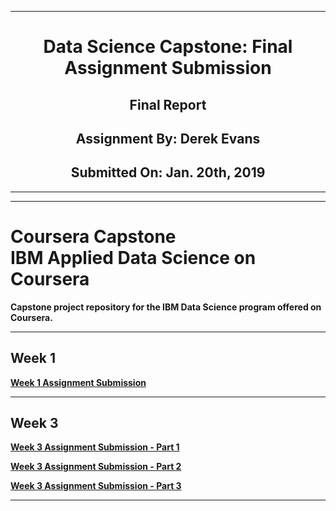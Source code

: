 <hr>

<h1 align="center">Data Science Capstone: Final Assignment Submission</h1>

<h2 align="center">Final Report</h2>
<h2 align="center">Assignment By: Derek Evans</h2>
<h2 align="center">Submitted On: Jan. 20th, 2019</h2>

<hr>

<hr>

<h1>Coursera Capstone<br>IBM Applied Data Science on Coursera</h1>

<p><strong>Capstone project repository for the IBM Data Science program offered on Coursera.</strong></p>

<hr>

<h2>Week 1</h2>

<a href="https://dataplatform.cloud.ibm.com/analytics/notebooks/v2/7db28247-dda8-4f3c-83ab-70cb7f490ee3/view?access_token=bf1ae629e104b08c8628498e05f3262803a41144b138400f2d6a9a10490d875f" target="_blank"><strong>Week 1 Assignment Submission<strong></a>

<hr>

<h2>Week 3</h2>

<a href="https://dataplatform.cloud.ibm.com/analytics/notebooks/v2/12f6a03d-d8bd-4512-aad8-cbeb896163aa/view?access_token=241ba308286f238ea299fe3f9fb5945561db457000c29927114785e3029a6e85" target="_blank"><strong>Week 3 Assignment Submission - Part 1<strong></a>

<a href="https://dataplatform.cloud.ibm.com/analytics/notebooks/v2/55e82a97-face-4273-b38c-f30ca795bd4f/view?access_token=fbe71a70048347ccbf7473ebc1d7c4303d74f4a2904ca3cfa8853cc0b11a99f0" target="_blank"><strong>Week 3 Assignment Submission - Part 2<strong></a>

<a href="https://dataplatform.cloud.ibm.com/analytics/notebooks/v2/de556fbc-fdb1-4c39-8be9-4494c0862ed2/view?access_token=236d55a02e8a2cac3f50f24cbf3fbddcb6c844041bbaf5078dc5190f9942fa09" target="_blank"><strong>Week 3 Assignment Submission - Part 3<strong></a>

<hr>
